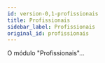 ```yaml
---
id: version-0,1-profissionais
title: Profissionais
sidebar_label: Profissionais
original_id: profissionais
---
```


O módulo "Profissionais"...
